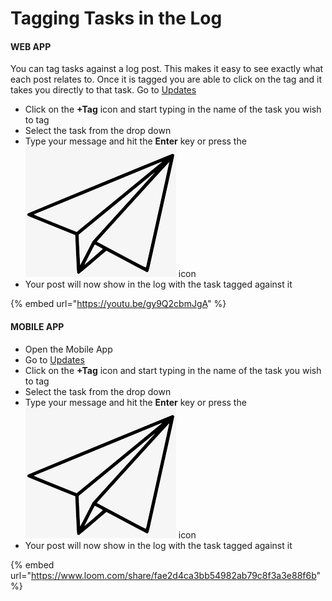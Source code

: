 # Tagging Tasks in the Log

#### WEB APP

You can tag tasks against a log post. This makes it easy to see exactly what each post relates to. Once it is tagged you are able to click on the tag and it takes you directly to that task. Go to [Updates](./)

* Click on the **+Tag** icon and start typing in the name of the task you wish to tag
* Select the task from the drop down
* Type your message and hit the **Enter** key or press the<img src="../../.gitbook/assets/paper airplane icon.png" alt="Image Placeholder" data-size="line"> icon
* Your post will now show in the log with the task tagged against it

{% embed url="https://youtu.be/gy9Q2cbmJgA" %}

#### MOBILE APP

* Open the Mobile App
* Go to [Updates](./)
* Click on the **+Tag** icon and start typing in the name of the task you wish to tag
* Select the task from the drop down
* Type your message and hit the **Enter** key or press the<img src="../../.gitbook/assets/paper airplane icon.png" alt="Image Placeholder" data-size="line"> icon
* Your post will now show in the log with the task tagged against it

{% embed url="https://www.loom.com/share/fae2d4ca3bb54982ab79c8f3a3e88f6b" %}
